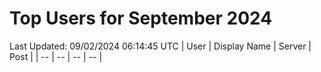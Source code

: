 # Top Users for September 2024
Last Updated: 09/02/2024 06:14:45 UTC
| User | Display Name | Server | Post |
| -- | -- | -- | -- |
